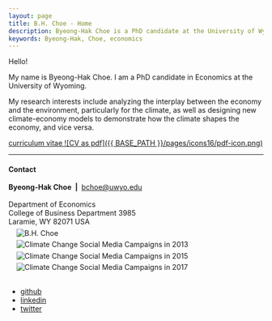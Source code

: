 ```yaml
---
layout: page
title: B.H. Choe - Home
description: Byeong-Hak Choe is a PhD candidate at the University of Wyoming. 
keywords: Byeong-Hak, Choe, economics
---
```

Hello!

My name is Byeong-Hak Choe. I am a PhD candidate in Economics at the University of Wyoming.

My research interests include analyzing the interplay between the economy and the environment, particularly for the climate, as well as designing new climate-economy models to demonstrate how the climate shapes the economy, and vice versa.

<a href="https://drive.google.com/file/d/1wrKIgrHOT1t9EnRgqCCEaVpOXxU_DJkY/view?usp=sharing">curriculum vitae ![CV as pdf]({{ BASE_PATH }}/pages/icons16/pdf-icon.png)</a>

---

#### <a name="Contact"></a>Contact
<div class="container">
    <div class="row-fluid">
        <div class="span5">
            <b>Byeong-Hak Choe</b> <b>&nbsp;|&nbsp;</b> <a href="mailto:bchoe@uwyo.edu">bchoe@uwyo.edu</a><br>
            <br/>
            Department of Economics <br>
            College of Business Department 3985 <br>
            Laramie, WY 82071 USA <br>
        </div>
        <div class="span2" style="text-align:left">
             &nbsp; &nbsp;  <img src="../assets/choe_headshot.jpeg"
                           title="B.H. Choe" alt="B.H. Choe" align="middle" />
        </div>
    </div>
    <div class="row-fluid">
        <div class="span2" style="text-align:left">
             &nbsp; &nbsp;  <img src="../assets/n_tweets_pop_2013.jpeg"
                           title="cliamte_change_campaign_twitter_2013" 
                           alt="Climate Change Social Media Campaigns in 2013" 
                           align="middle" />
        </div>
        <div class="span2" style="text-align:left">
             &nbsp; &nbsp;  <img src="../assets/n_tweets_pop_2015.jpeg"
                           title="cliamte_change_campaign_twitter_2015" 
                           alt="Climate Change Social Media Campaigns in 2015" 
                           align="middle" />
        </div>
        <div class="span2" style="text-align:left">
             &nbsp; &nbsp;  <img src="../assets/n_tweets_pop_2017.jpeg"
                           title="cliamte_change_campaign_twitter_2017" 
                           alt="Climate Change Social Media Campaigns in 2017" 
                           align="middle" />
        </div>
    </div>    
</div>

<br />
<div class="navbar">
  <div class="navbar-text">
      <ul class="nav">
          <li><a href="https://github.com/bcecon">github</a></li>
          <li><a href="https://www.linkedin.com/in/byeong-hak-choe-28471172/">linkedin</a></li>
          <li><a href="https://twitter.com/climate_econ">twitter</a></li>
      </ul>
  </div>
</div>
